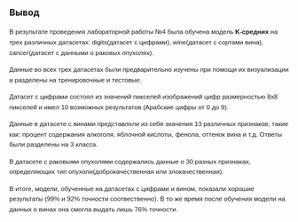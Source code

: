### **Вывод**
<div style="font-size: smaller; font-family: Arial; line-height: 1.6;">
В результате проведения лабораторной работы №4 была обучена модель <span style="font-weight: bold">K-средних</span> на трех различных датасетах: digits(датасет с цифрами), wine(датасет с сортами вина), cancer(датасет с данными о раковых опухолях).

Данные во всех трех датасетах были предварительно изучены при помощи их визуализации и разделены на тренировочные и тестовые.

Датасет с цифрами состоял из значений пикселей изображений цифр размерностью 8x8 пикселей и имел 10 возможных результатов (Арабские цифры от 0 до 9). 

Данные в датасете с винами представляли из себя значения 13 различных признаков, такие как: процент содержания алкоголя, яблочной кислоты, фенола, оттенок вина и т.д. Ответы были разделены на 3 класса.

В датасете с раковыми опухолями содержались данные о 30 разных признаках, определяющих тип опухоли(доброкачественная или злокачественная).

В итоге, модели, обученные на датасетах с цифрами и вином, показали хорошие результаты (99% и 92% точности соотвественно). В то же время после обучения модели на данных о винах она смогла выдать лишь 76% точности.
</div> 

